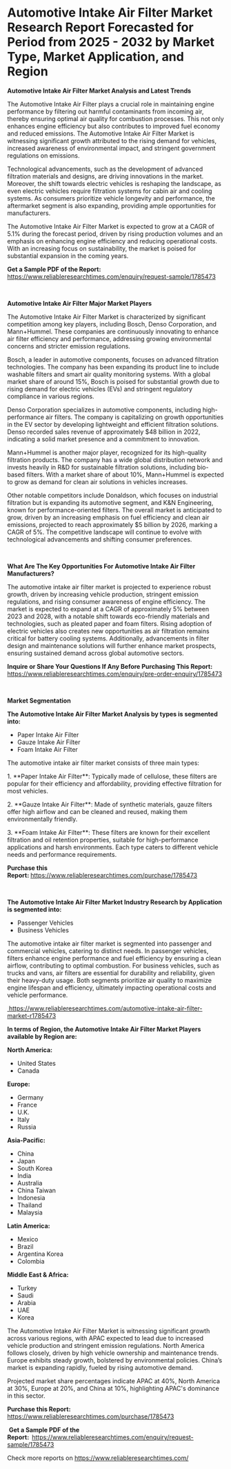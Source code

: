 <p><h1>Automotive Intake Air Filter Market Research Report Forecasted for Period from 2025 -  2032 by Market Type, Market Application, and Region</h1></p><p><strong>Automotive Intake Air Filter Market Analysis and Latest Trends</strong></p>
<p><p>The Automotive Intake Air Filter plays a crucial role in maintaining engine performance by filtering out harmful contaminants from incoming air, thereby ensuring optimal air quality for combustion processes. This not only enhances engine efficiency but also contributes to improved fuel economy and reduced emissions. The Automotive Intake Air Filter Market is witnessing significant growth attributed to the rising demand for vehicles, increased awareness of environmental impact, and stringent government regulations on emissions.</p><p>Technological advancements, such as the development of advanced filtration materials and designs, are driving innovations in the market. Moreover, the shift towards electric vehicles is reshaping the landscape, as even electric vehicles require filtration systems for cabin air and cooling systems. As consumers prioritize vehicle longevity and performance, the aftermarket segment is also expanding, providing ample opportunities for manufacturers.</p><p>The Automotive Intake Air Filter Market is expected to grow at a CAGR of 5.1% during the forecast period, driven by rising production volumes and an emphasis on enhancing engine efficiency and reducing operational costs. With an increasing focus on sustainability, the market is poised for substantial expansion in the coming years.</p></p>
<p><strong>Get a Sample PDF of the Report:&nbsp;</strong> <a href="https://www.reliableresearchtimes.com/enquiry/request-sample/1785473?utm_campaign=2007&utm_medium=2&utm_source=Github&utm_content=ia&utm_term=25032025&utm_id=automotive-intake-air-filter">https://www.reliableresearchtimes.com/enquiry/request-sample/1785473</a></p>
<p>&nbsp;</p>
<p><strong>Automotive Intake Air Filter Major Market Players</strong></p>
<p><p>The Automotive Intake Air Filter Market is characterized by significant competition among key players, including Bosch, Denso Corporation, and Mann+Hummel. These companies are continuously innovating to enhance air filter efficiency and performance, addressing growing environmental concerns and stricter emission regulations.</p><p>Bosch, a leader in automotive components, focuses on advanced filtration technologies. The company has been expanding its product line to include washable filters and smart air quality monitoring systems. With a global market share of around 15%, Bosch is poised for substantial growth due to rising demand for electric vehicles (EVs) and stringent regulatory compliance in various regions.</p><p>Denso Corporation specializes in automotive components, including high-performance air filters. The company is capitalizing on growth opportunities in the EV sector by developing lightweight and efficient filtration solutions. Denso recorded sales revenue of approximately $48 billion in 2022, indicating a solid market presence and a commitment to innovation.</p><p>Mann+Hummel is another major player, recognized for its high-quality filtration products. The company has a wide global distribution network and invests heavily in R&D for sustainable filtration solutions, including bio-based filters. With a market share of about 10%, Mann+Hummel is expected to grow as demand for clean air solutions in vehicles increases.</p><p>Other notable competitors include Donaldson, which focuses on industrial filtration but is expanding its automotive segment, and K&N Engineering, known for performance-oriented filters. The overall market is anticipated to grow, driven by an increasing emphasis on fuel efficiency and clean air emissions, projected to reach approximately $5 billion by 2026, marking a CAGR of 5%. The competitive landscape will continue to evolve with technological advancements and shifting consumer preferences.</p></p>
<p>&nbsp;</p>
<p><strong>What Are The Key Opportunities For Automotive Intake Air Filter Manufacturers?</strong></p>
<p><p>The automotive intake air filter market is projected to experience robust growth, driven by increasing vehicle production, stringent emission regulations, and rising consumer awareness of engine efficiency. The market is expected to expand at a CAGR of approximately 5% between 2023 and 2028, with a notable shift towards eco-friendly materials and technologies, such as pleated paper and foam filters. Rising adoption of electric vehicles also creates new opportunities as air filtration remains critical for battery cooling systems. Additionally, advancements in filter design and maintenance solutions will further enhance market prospects, ensuring sustained demand across global automotive sectors.</p></p>
<p><strong>Inquire or Share Your Questions If Any Before Purchasing This Report:</strong> <a href="https://www.reliableresearchtimes.com/enquiry/pre-order-enquiry/1785473?utm_campaign=2007&utm_medium=2&utm_source=Github&utm_content=ia&utm_term=25032025&utm_id=automotive-intake-air-filter">https://www.reliableresearchtimes.com/enquiry/pre-order-enquiry/1785473</a></p>
<p>&nbsp;</p>
<p><strong>Market Segmentation</strong></p>
<p><strong>The Automotive Intake Air Filter Market Analysis by types is segmented into:</strong></p>
<p><ul><li>Paper Intake Air Filter</li><li>Gauze Intake Air Filter</li><li>Foam Intake Air Filter</li></ul></p>
<p><p>The automotive intake air filter market consists of three main types: </p><p>1. **Paper Intake Air Filter**: Typically made of cellulose, these filters are popular for their efficiency and affordability, providing effective filtration for most vehicles.</p><p>2. **Gauze Intake Air Filter**: Made of synthetic materials, gauze filters offer high airflow and can be cleaned and reused, making them environmentally friendly.</p><p>3. **Foam Intake Air Filter**: These filters are known for their excellent filtration and oil retention properties, suitable for high-performance applications and harsh environments. Each type caters to different vehicle needs and performance requirements.</p></p>
<p><strong>Purchase this Report:&nbsp;</strong><a href="https://www.reliableresearchtimes.com/purchase/1785473?utm_campaign=2007&utm_medium=2&utm_source=Github&utm_content=ia&utm_term=25032025&utm_id=automotive-intake-air-filter">https://www.reliableresearchtimes.com/purchase/1785473</a></p>
<p>&nbsp;</p>
<p><strong>The Automotive Intake Air Filter Market Industry Research by Application is segmented into:</strong></p>
<p><ul><li>Passenger Vehicles</li><li>Business Vehicles</li></ul></p>
<p><p>The automotive intake air filter market is segmented into passenger and commercial vehicles, catering to distinct needs. In passenger vehicles, filters enhance engine performance and fuel efficiency by ensuring a clean airflow, contributing to optimal combustion. For business vehicles, such as trucks and vans, air filters are essential for durability and reliability, given their heavy-duty usage. Both segments prioritize air quality to maximize engine lifespan and efficiency, ultimately impacting operational costs and vehicle performance.</p></p>
<p><a href="https://www.reliableresearchtimes.com/automotive-intake-air-filter-market-r1785473?utm_campaign=2007&utm_medium=2&utm_source=Github&utm_content=ia&utm_term=25032025&utm_id=automotive-intake-air-filter">&nbsp;https://www.reliableresearchtimes.com/automotive-intake-air-filter-market-r1785473</a></p>
<p><strong>In terms of Region, the Automotive Intake Air Filter Market Players available by Region are:</strong></p>
<p>
    <p> <strong> North America: </strong>
        <ul>
            <li>United States</li>
            <li>Canada</li>
        </ul>
        </p> 
    <p> <strong> Europe: </strong>
        <ul>
            <li>Germany</li>
            <li>France</li>
            <li>U.K.</li>
            <li>Italy</li>
            <li>Russia</li>
        </ul>
        </p> 
    <p> <strong> Asia-Pacific: </strong>
        <ul>
            <li>China</li>
            <li>Japan</li>
            <li>South Korea</li>
            <li>India</li>
            <li>Australia</li>
            <li>China Taiwan</li>
            <li>Indonesia</li>
            <li>Thailand</li>
            <li>Malaysia</li>
        </ul>
        </p> 
    <p> <strong> Latin America: </strong>
        <ul>
            <li>Mexico</li>
            <li>Brazil</li>
            <li>Argentina Korea</li>
            <li>Colombia</li>
        </ul>
        </p> 
    <p> <strong> Middle East & Africa: </strong>
        <ul>
            <li>Turkey</li>
            <li>Saudi</li>
            <li>Arabia</li>
            <li>UAE</li>
            <li>Korea</li>
        </ul>
    </p>
    </p>
<p><p>The Automotive Intake Air Filter Market is witnessing significant growth across various regions, with APAC expected to lead due to increased vehicle production and stringent emission regulations. North America follows closely, driven by high vehicle ownership and maintenance trends. Europe exhibits steady growth, bolstered by environmental policies. China’s market is expanding rapidly, fueled by rising automotive demand. </p><p>Projected market share percentages indicate APAC at 40%, North America at 30%, Europe at 20%, and China at 10%, highlighting APAC's dominance in this sector.</p></p>
<p><strong>Purchase this Report: </strong><a href="https://www.reliableresearchtimes.com/purchase/1785473?utm_campaign=2007&utm_medium=2&utm_source=Github&utm_content=ia&utm_term=25032025&utm_id=automotive-intake-air-filter">https://www.reliableresearchtimes.com/purchase/1785473</a></p>
<p>&nbsp;<strong>Get a Sample PDF of the Report:&nbsp;&nbsp;</strong><a href="https://www.reliableresearchtimes.com/enquiry/request-sample/1785473?utm_campaign=2007&utm_medium=2&utm_source=Github&utm_content=ia&utm_term=25032025&utm_id=automotive-intake-air-filter">https://www.reliableresearchtimes.com/enquiry/request-sample/1785473</a></p>
<p><strong></strong></p>
<p>Check more reports on <a href="https://www.reliableresearchtimes.com/?utm_campaign=2007&utm_medium=2&utm_source=Github&utm_content=ia&utm_term=25032025&utm_id=automotive-intake-air-filter">https://www.reliableresearchtimes.com/</a></p>